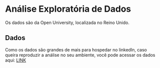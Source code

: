 # Análise Exploratória de Dados

Os dados são da Open University, localizada no Reino Unido.

## Dados

Como os dados são grandes de mais para hospedar no linkedIn, caso queira reproduzir a análise no seu ambiente, você pode acessar os dados aqui:
[LINK](https://analyse.kmi.open.ac.uk/open_dataset)

